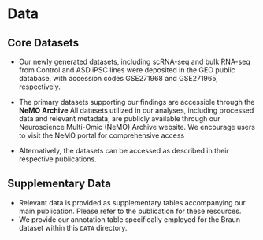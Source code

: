 # Data

## Core Datasets

- Our newly generated datasets, including scRNA-seq and bulk RNA-seq from Control and ASD iPSC lines were deposited in the GEO public database, with accession codes GSE271968 and GSE271965, respectively.

- The primary datasets supporting our findings are accessible through the **NeMO Archive**
  All datasets utilized in our analyses, including processed data and relevant metadata, are publicly available through our Neuroscience Multi-Omic (NeMO) Archive website. We encourage users to visit the NeMO portal for comprehensive access
  
- Alternatively, the datasets can be accessed as described in their respective publications.

## Supplementary Data

- Relevant data is provided as supplementary tables accompanying our main publication. Please refer to the publication for these resources.
- We provide our annotation table specifically employed for the Braun dataset within this `DATA` directory.
